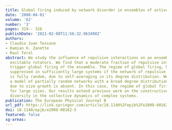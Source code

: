 ```yaml
---
title: Global firing induced by network disorder in ensembles of active rotators
date: '2008-04-01'
volume: '62'
number: '3'
pages: 319-- 326
publishDate: '2021-02-08T11:56:32.963498Z'
authors:
- Claudio Juan Tessone
- Damian H. Zanette
- Raul Toral
abstract: We study the influence of repulsive interactions on an ensemble of coupled
  excitable rotators. We find that a moderate fraction of repulsive interactions can
  trigger global firing of the ensemble. The regime of global firing, however, is
  suppressed in sufficiently large systems if the network of repulsive interactions
  is fully random, due to self-averaging in its degree distribution. We thus introduce
  a model of partially random networks with a broad degree distribution, where self-averaging
  due to size growth is absent. In this case, the regime of global firing persists
  for large sizes. Our results extend previous work on the constructive effects of
  diversity in the collective dynamics of complex systems.
publication: The European Physical Journal B
url_pdf: https://link.springer.com/article/10.1140%2Fepjb%2Fe2008-00162-5
doi: 10.1140/epjb/e2008-00162-5
featured: false
sg-areas:
---
```

